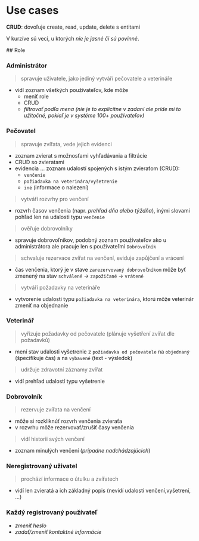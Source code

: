 # Use cases

**CRUD**: dovoľuje create, read, update, delete s entitami

V kurzíve sú veci, u ktorých *nie je jasné či sú povinné*.

## Role

### Administrátor

> spravuje uživatele, jako jediný vytváří pečovatele a veterináře

- vidí zoznam všetkých používateľov, kde môže
  - meniť role
  - CRUD
  - *filtrovať podľa mena (nie je to explicitne v zadaní ale príde mi to užitočné, pokiaľ je v systéme 100+ používateľov)* 

### Pečovatel

> spravuje zvířata, vede jejich evidenci

- zoznam zvierat s možnosťami vyhľadávania a filtrácie
- CRUD so zvieratami
- evidencia ... zoznam udalostí spojených s istým zvieraťom (CRUD):
  - `venčenie`
  - `požiadavka na veterinára/vyšetrenie`
  - `iné` (informace o nalezení)

> vytváří rozvrhy pro venčení

- rozvrh časov venčenia (napr. *prehľad dňa alebo týždňa*), inými slovami pohľad len na udalosti typu `venčenie`

> ověřuje dobrovolníky

- spravuje dobrovoľníkov, podobný zoznam používateľov ako u administrátora ale pracuje len s používateľmi `Dobrovoľník`

> schvaluje rezervace zvířat na venčení, eviduje zapůjčení a vrácení

- čas venčenia, ktorý je v stave `zarezervovaný dobrovoľníkom` môže byť zmenený na stav `schválené` -> `zapožičané` -> `vrátené`

> vytváří požadavky na veterináře

- vytvorenie udalosti typu `požiadavka na veterinára`, ktorú môže veterinár zmeniť na objednanie

### Veterinář

> vyřizuje požadavky od pečovatele (plánuje vyšetření zvířat dle požadavků)

- mení stav udalosti vyšetrenie z `požiadavka od pečovatele` na `objednaný` (špecifikuje čas) a na `vybavené` (text - výsledok)

> udržuje zdravotní záznamy zvířat

- vidí prehľad udalostí typu vyšetrenie

### Dobrovolník

> rezervuje zvířata na venčení

- môže si rozkliknúť rozvrh venčenia zvieraťa
- v rozvrhu môže rezervovať/zrušiť časy venčenia

> vidí historii svých venčení

- zoznam minulých venčení (*prípadne nadchádzajúcich*)

### Neregistrovaný uživatel

> prochází informace o útulku a zvířatech

- vidí len zvieratá a ich základný popis (nevidí udalosti venčení,vyšetrení, ...)


### Každý registrovaný používateľ

- *zmeniť heslo*
- *zadať/zmeniť kontaktné informácie*
